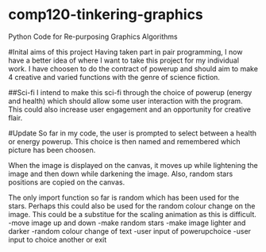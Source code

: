 # comp120-tinkering-graphics
Python Code for Re-purposing Graphics Algorithms

#Inital aims of this project
Having taken part in pair programming, I now have a better idea of where I want to take this project for my individual work. I have choosen to do the contract of powerup and should aim to make 4 creative and varied functions with the genre of science fiction.

##Sci-fi
I intend to make this sci-fi through the choice of powerup (energy and health) which should allow some user interaction with the program. This could also increase user engagement and an opportunity for creative flair.

#Update
So far in my code, the user is prompted to select between a health or energy powerup. This choice is then named and remembered which picture has been choosen.

When the image is displayed on the canvas, it moves up while lightening the image and then down while darkening the image. Also, random stars positions are copied on the canvas.

The only import function so far is random which has been used for the stars. Perhaps this could also be used for the random colour change on the image. This could be a substitue for the scaling animation as this is difficult.
-move image up and down
-make random stars
-make image lighter and darker
-random colour change of text
-user input of powerupchoice
-user input to choice another or exit
